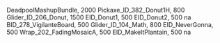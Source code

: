 DeadpoolMashupBundle, 2000
Pickaxe_ID_382_Donut1H, 800
Glider_ID_206_Donut, 1500
EID_Donut1, 500
EID_Donut2, 500
na
BID_278_VigilanteBoard, 500
Glider_ID_104_Math, 800
EID_NeverGonna, 500
Wrap_202_FadingMosaicA, 500
EID_MakeItPlantain, 500
na
